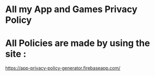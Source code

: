 # All my App and Games Privacy Policy

# All Policies are made by using the site :
https://app-privacy-policy-generator.firebaseapp.com/
